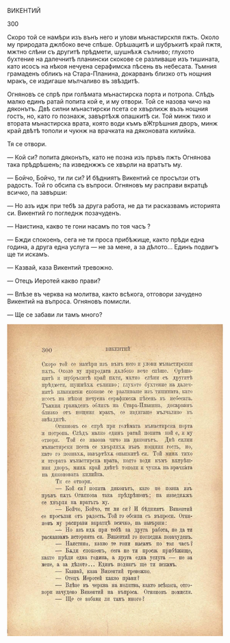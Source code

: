 ﻿ВИКЕНТИЙ

300

Скоро той се намѣри изъ вънъ него и улови мънастирскпя пжть. Около му природата джлбоко вече спѣше. Орѣшацитѣ и шубръкитѣ край пжтя, мжтно слѣни съ другитѣ прѣдмети, шушнѣхѫ сълниво; глухото бухтение на далечнитѣ планински скокове се разливаше изъ тишината, като исосъ на нѣкоя нечуена серафимска пѣсень въ небесата. Тъмния грамаденъ обликъ на Стара-Планина, докарванъ близко отъ нощния мракъ, се издигаше мълчаливо въ звѣздитѣ.

Огняновъ се спрѣ при голѣмата мънастирска порта и потропа. Слѣдъ малко единъ ратай попита кой е, и му отвори. Той се назова чичо на дяконътъ. Двѣ силни мънастирски псета се хвърлихж възъ нощния гостъ, но, като го познахж, завъртѣхѫ опашкитѣ си. Той минж тихо и втората мънастирска врата, която води къмъ вЖтрѣшния дворъ, минж край двѣтѣ тополи и чукнж на врачката на дяконовата килийка.

Тя се отвори.

— Кой си? попита дяконътъ, като не позна изъ пръвъ пжть Огнянова така прѣдрѣшенъ; па изведнжжъ се хвърли на вратътъ му.

— Бойчо, Бойчо, ти ли си? И бѣдниятъ Викентий се просълзи отъ радость. Той го обсипа съ въпроси. Огняновъ му расправи вкратцѣ всичко, па завърши:

— Но азъ идж при тебѣ за друга работа, не да ти расказвамъ историята си. Викентий го погледнж позачуденъ.

— Наистина, какво те гони насамъ по тоя часъ ?

— Бжди спокоенъ, сега не ти проса прибѣжище, както прѣди една година, а друга една услуга — не за мене, а за дѣлото... Единъ подвигъ ще ти искамъ.

— Казвай, каза Викентий тревожно.

— Отецъ Иеротей какво прави?

— Влѣзе въ черква на молитва, както всѣкога, отговори зачудено Викентий на въпроса. Огняновъ помисли.

— Ще се забави ли тамъ много?

![original](images/337.jpg)

